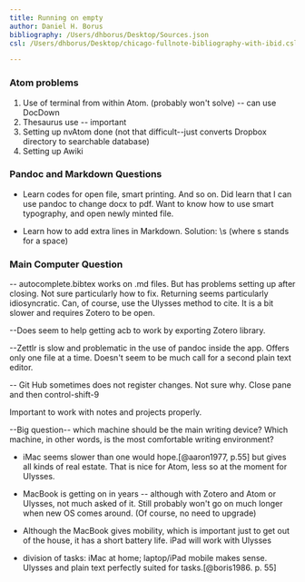 ```yaml
---
title: Running on empty
author: Daniel H. Borus
bibliography: /Users/dhborus/Desktop/Sources.json
csl: /Users/dhborus/Desktop/chicago-fullnote-bibliography-with-ibid.csl

---
```


### Atom problems


1. Use of terminal from within Atom. (probably won't solve) -- can use DocDown
2. Thesaurus use -- important
3. Setting up nvAtom done (not that difficult--just converts Dropbox directory to searchable database)
4. Setting up Awiki

### Pandoc and Markdown Questions

- Learn codes for open file, smart printing. And so on. Did learn that I can use pandoc to change docx to pdf. Want to know how to use smart typography, and open newly minted file.   

- Learn how to add extra lines in Markdown. Solution: \s (where s stands for a space)



### Main Computer Question


-- autocomplete.bibtex works on .md files. But has problems setting up after closing. Not sure particularly how to fix. Returning seems particularly idiosyncratic. Can, of course, use the Ulysses method to cite. It is a bit slower and requires Zotero to be open.

--Does seem to help getting acb to work by exporting Zotero library.

--Zettlr is slow and problematic in the use of pandoc inside the app. Offers only one file at a time. Doesn't seem to be much call for a second plain text editor.

-- Git Hub sometimes does not register changes. Not sure why. Close pane and then control-shift-9


Important to work with notes and projects properly.

--Big question-- which machine should be the main writing device? Which machine, in other words, is the most comfortable writing environment?

- iMac seems slower than one would hope.[@aaron1977, p.55] but gives all kinds of real estate. That is nice for Atom, less so at the moment for Ulysses.

- MacBook is getting on in years -- although with Zotero and Atom or Ulysses, not much asked of it. Still probably won't go on much longer when new OS comes around. (Of course, no need to upgrade)

- Although the MacBook gives mobility, which is important just to get out of the house, it has a short battery life. iPad will work with Ulysses

- division of tasks: iMac at home; laptop/iPad mobile makes sense. Ulysses and plain text perfectly suited for tasks.[@boris1986. p. 55]
